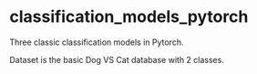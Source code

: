 # classification_models_pytorch

Three classic classification models in Pytorch.

Dataset is the basic Dog VS Cat database with 2 classes.
